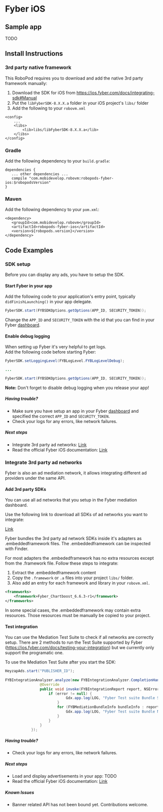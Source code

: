 # Fyber iOS

## Sample app

TODO

## Install Instructions

### 3rd party native framework
This RoboPod requires you to download and add the native 3rd party framework manually:

1. Download the SDK for iOS from https://ios.fyber.com/docs/integrating-sdk#Manual
2. Put the `libFyberSDK-8.X.X.a` folder in your iOS project's `libs/` folder
3. Add the following to your `robovm.xml`

```
<config>
    ...
    <libs>
        <lib>libs/libFyberSDK-8.X.X.a</lib>
    </libs>
</config>
```

### Gradle

Add the following dependency to your `build.gradle`:

```
dependencies {
   ... other dependencies ...
   compile "com.mobidevelop.robovm:robopods-fyber-ios:$robopodsVersion"
}
```

### Maven

Add the following dependency to your `pom.xml`:

```
<dependency>
   <groupId>com.mobidevelop.robovm</groupId>
   <artifactId>robopods-fyber-ios</artifactId>
   <version>${robopods.version}</version>
</dependency>
```

## Code Examples

### SDK setup

Before you can display any ads, you have to setup the SDK.

#### Start Fyber in your app

Add the following code to your application's entry point, typically `didFinishLaunching()`
in your app delegate.

```Java
FyberSDK.start(FYBSDKOptions.getOptions(APP_ID, SECURITY_TOKEN));
```

Change the `APP_ID` and `SECURITY_TOKEN` with the id that you can find in your Fyber [dashboard](https://dashboard.fyber.com/).

#### Enable debug logging

When setting up Fyber it's very helpful to get logs.  
Add the following code before starting Fyber:

```Java
FyberSDK.setLoggingLevel(FYBLogLevel.FYBLogLevelDebug);

...

FyberSDK.start(FYBSDKOptions.getOptions(APP_ID, SECURITY_TOKEN));
```

__Note:__ Don't forget to disable debug logging when you release your app!

##### Having trouble?

- Make sure you have setup an app in your Fyber [dashboard](https://dashboard.fyber.com/)
and specified the correct `APP_ID` and `SECURITY_TOKEN`.
- Check your logs for any errors, like network failures.

##### Next steps

- Integrate 3rd party ad networks: [Link](#integrate-3rd-party-ad-networks)
- Read the official Fyber iOS documentation: [Link](https://ios.fyber.com/docs/)

### Integrate 3rd party ad networks

Fyber is also an ad mediation network, it allows integrating different ad providers under the same API.

#### Add 3rd party SDKs

You can use all ad networks that you setup in the Fyber mediation dashboard.  

Use the following link to download all SDKs of ad networks you want to integrate:

[Link](https://ios.fyber.com/docs/adding-partner-bundles)

Fyber bundles the 3rd party ad network SDKs inside it's adapters as .embeddedframework files. The .embeddedframework can be inspected with Finder.

For most adapters the .embededframework has no extra resources except from the .framework file. Follow these steps to integrate:
1. Extract the .embeddedframework content
2. Copy the `.framework` or `.a` files into your project `libs/` folder.
3. Also add an entry for each framework and library in your `robovm.xml`.

```xml
<frameworks>
    <framework>Fyber_Chartboost_6.6.3-r1</framework>
</frameworks>
```

In some special cases, the .embeddedframework may contain extra resources. Those resources must be manually be copied to your project.

#### Test integration

You can use the Mediation Test Suite to check if all networks are correctly setup. There are 2 methods to run the Test Suite supported by Fyber (https://ios.fyber.com/docs/testing-your-integration) but we currently only support the programatic one.

To use the Mediation Test Suite after you start the SDK:

```Java
HeyzapAds.start("PUBLISHER_ID");
    
FYBIntegrationAnalyzer.analyze(new FYBIntegrationAnalyzer.CompletionHandler() {
                @Override
                public void invoke(FYBIntegrationReport report, NSError error) {
                    if (error != null) {
                            Gdx.app.log(LOG, "Fyber Test suite Bundle Started:" + bundleInfo.getNetworkName() + " " + bundleInfo.getVersion());
                        }
                        for (FYBMediationBundleInfo bundleInfo : report.getUnstartedBundles()) {
                            Gdx.app.log(LOG, "Fyber Test suite Bundle NOT Started:" + bundleInfo.getNetworkName() + " " + bundleInfo.getVersion());
                        }
                    }
                }
            });
```

##### Having trouble?

- Check your logs for any errors, like network failures.

##### Next steps

- Load and display advertisements in your app: TODO
- Read the official Fyber iOS documentation: [Link](https://ios.fyber.com/docs/integrating-mediation-1)

##### Known Issues

- Banner related API has not been bound yet. Contributions welcome.


